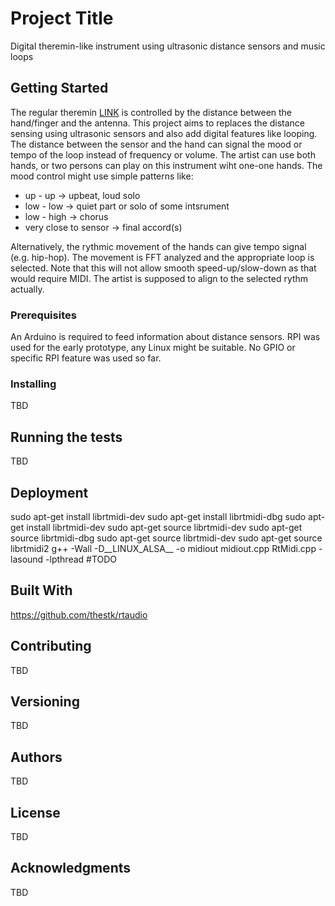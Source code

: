 # Project Title

Digital theremin-like instrument using ultrasonic distance sensors and music loops

## Getting Started

The regular theremin [LINK](https://en.wikipedia.org/wiki/Theremin) is controlled by the distance between the hand/finger and the antenna. This project aims to replaces the distance sensing using ultrasonic sensors and also add digital features like looping.
The distance between the sensor and the hand can signal the mood or tempo of the loop instead of frequency or volume.
The artist can use both hands, or two persons can play on this instrument wiht one-one hands. 
The mood control might use simple patterns like:
* up - up  -> upbeat, loud solo
* low - low -> quiet part or solo of some intsrument
* low - high -> chorus
* very close to sensor -> final accord(s)
  
Alternatively, the rythmic movement of the hands can give tempo signal (e.g. hip-hop).
The movement is FFT analyzed and the appropriate loop is selected. Note that this will not allow smooth speed-up/slow-down as that would require MIDI. The artist is supposed to align to the selected rythm actually.

### Prerequisites

An Arduino is required to feed information about distance sensors.
RPI was used for the early prototype, any Linux might be suitable. No GPIO or specific RPI feature was used so far.

### Installing

TBD

## Running the tests

TBD


## Deployment

sudo apt-get install librtmidi-dev
sudo apt-get install librtmidi-dbg
sudo apt-get install librtmidi-dev
sudo apt-get source librtmidi-dev
sudo apt-get source librtmidi-dbg
sudo apt-get source librtmidi-dev
sudo apt-get source librtmidi2
g++ -Wall -D__LINUX_ALSA__ -o midiout midiout.cpp RtMidi.cpp -lasound -lpthread  #TODO


## Built With

https://github.com/thestk/rtaudio

## Contributing

TBD

## Versioning

TBD 

## Authors

TBD

## License

TBD

## Acknowledgments

TBD
